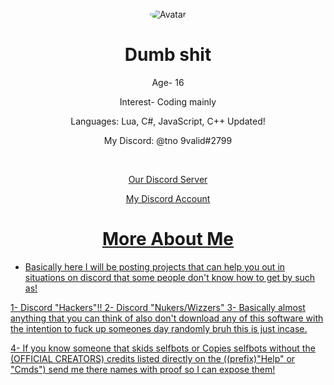 <p align="center">
<a>
<img src="https://cdn.discordapp.com/attachments/736070992341762199/748817250571649074/image3.gif" alt="Avatar" style="border-radius: 50%;">
</a>

</p>
<div class="display">
<h1 style="text-align: center;" align="center"> Dumb shit </h1>
<p style="text-align: center;"align="center">Age- 16<br></p>
<p style="text-align: center;"align="center">Interest- Coding mainly<br></p>
<p style="text-align: center;"align="center">Languages: Lua, C#, JavaScript, C++ Updated!<br></p>
<p style="text-align: center;"align="center">My Discord: @tno 9valid#2799<br></p>
<p style="text-align: center;"align="center"><br></p>


<p align="center">
<a href="https://discord.gg/XrS9cn3"> <p style="text-align: center;"align="center">Our Discord Server<br></p></>
<p align="center">
<a href="https://discord.com/users/465749875737493504"> <p style="text-align: center;"align="center">My Discord Account<br></p></>

    
<p align="center"> 
<h1 style="text-align: center;" align="center"> More About Me</h1>

- Basically here I will be posting projects that can help you out in situations on discord that some people don't know how to get by such as!

1- Discord "Hackers"!!
2- Discord "Nukers/Wizzers"
3- Basically almost anything that you can think of also don't download any of this software with the intention to fuck up someones day randomly bruh
  this is just incase.
  
4- If you know someone that skids selfbots or Copies selfbots without the (OFFICIAL CREATORS) credits listed directly on the ((prefix)"Help" or "Cmds")
   send me there names with proof so I can expose them!
  
